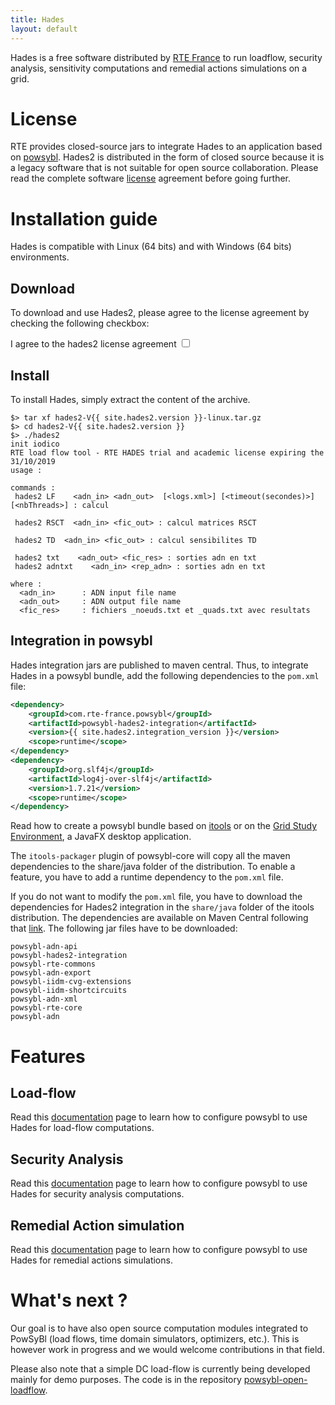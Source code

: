 ```yaml
---
title: Hades
layout: default
---
```


Hades is a free software distributed by [RTE France](https://www.rte-france.com) to run loadflow, security analysis, sensitivity computations and remedial actions simulations on a grid.

# License

RTE provides closed-source jars to integrate Hades to an application based on [powsybl](http://www.powsybl.org). Hades2 is distributed in the form of closed source because it is a legacy software that is not suitable for open source collaboration. Please read the complete software [license](license.md) agreement before going further.

# Installation guide
Hades is compatible with Linux (64 bits) and with Windows (64 bits) environments.

## Download

<div>
To download and use Hades2, please agree to the license agreement by checking the following checkbox:<br>

<style>
#hades2-link { display: none;}
#hades2-toggle:checked + #hades2-link { display: block;}
</style>
<p></p>
<label for="hades2-toggle">I agree to the hades2 license agreement</label>
<input id="hades2-toggle" type="checkbox" name="hades2-toggle">
<div id="hades2-link">
<ul>
<li>Linux distribution (64 bits): <a href="https://github.com/rte-france/hades2-distribution/releases/download/V{{ site.hades2.release }}/hades2-V{{ site.hades2.version }}-linux.tar.gz">hades2-V{{ site.hades2.version }}-linux.tar.gz</a></li>
<li>Windows distribution (64 bits): <a href="https://github.com/rte-france/hades2-distribution/releases/download/V{{ site.hades2.release }}/hades2-V{{ site.hades2.version }}-windows.zip">hades2-V{{ site.hades2.version }}-windows.zip</a></li>
</ul>
<p>Previous releases can be found on <a href="https://github.com/rte-france/hades2-distribution/releases">Hades2 Github page</a>.</p>
</div>
</div>

## Install
To install Hades, simply extract the content of the archive.
```shell
$> tar xf hades2-V{{ site.hades2.version }}-linux.tar.gz
$> cd hades2-V{{ site.hades2.version }}
$> ./hades2
init iodico
RTE load flow tool - RTE HADES trial and academic license expiring the 31/10/2019
usage :

commands :
 hades2 LF    <adn_in> <adn_out>  [<logs.xml>] [<timeout(secondes)>] [<nbThreads>] : calcul

 hades2 RSCT  <adn_in> <fic_out> : calcul matrices RSCT

 hades2 TD  <adn_in> <fic_out> : calcul sensibilites TD

 hades2 txt    <adn_out> <fic_res> : sorties adn en txt
 hades2 adntxt    <adn_in> <rep_adn> : sorties adn en txt

where :
  <adn_in>      : ADN input file name
  <adn_out>     : ADN output file name
  <fic_res>     : fichiers _noeuds.txt et _quads.txt avec resultats

```

## Integration in powsybl
Hades integration jars are published to maven central. Thus, to integrate Hades in a powsybl bundle, add the following
dependencies to the `pom.xml` file:
```xml
<dependency>
    <groupId>com.rte-france.powsybl</groupId>
    <artifactId>powsybl-hades2-integration</artifactId>
    <version>{{ site.hades2.integration_version }}</version>
    <scope>runtime</scope>
</dependency>
<dependency>
    <groupId>org.slf4j</groupId>
    <artifactId>log4j-over-slf4j</artifactId>
    <version>1.7.21</version>
    <scope>runtime</scope>
</dependency>
```

Read how to create a powsybl bundle based on [itools](http://powsybl.github.io/docs/installation/itools-packager.html)
or on the [Grid Study Environment](http://powsybl.github.io/docs/installation/javafx-packager.html), a JavaFX desktop
application.

The `itools-packager` plugin of powsybl-core will copy all the maven dependencies to the share/java folder of the distribution.
To enable a feature, you have to add a runtime dependency to the `pom.xml` file. 

If you do not want to modify the `pom.xml` file, you have to download the dependencies for Hades2 integration in the `share/java`
folder of the itools distribution. The dependencies are available on Maven Central following that [link](https://mvnrepository.com/artifact/com.rte-france.powsybl).
The following jar files have to be downloaded:
```
powsybl-adn-api
powsybl-hades2-integration
powsybl-rte-commons
powsybl-adn-export
powsybl-iidm-cvg-extensions
powsybl-iidm-shortcircuits
powsybl-adn-xml
powsybl-rte-core
powsybl-adn
```

# Features

## Load-flow
Read this [documentation](features/loadflow.md) page to learn how to configure powsybl to use Hades for load-flow computations.

## Security Analysis
Read this [documentation](features/security-analysis.md) page to learn how to configure powsybl to use Hades for security analysis
computations.

## Remedial Action simulation
Read this [documentation](features/action-simulator.md) page to learn how to configure powsybl to use Hades for remedial
actions simulations.

# What's next ?

Our goal is to have also open source computation modules integrated to PowSyBl (load flows, time domain simulators, optimizers, etc.).
This is however work in progress and we would welcome contributions in that field.

Please also note that a simple DC load-flow is currently being developed mainly for demo purposes. The code is in the repository
[powsybl-open-loadflow](https://github.com/powsybl/powsybl-open-loadflow).
